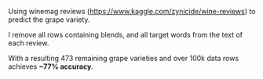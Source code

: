 Using winemag reviews (https://www.kaggle.com/zynicide/wine-reviews) to predict the grape variety.


I remove all rows containing blends, and all target words from the text of each review.


With a resulting 473 remaining grape varieties and over 100k data rows achieves **~77% accuracy**.